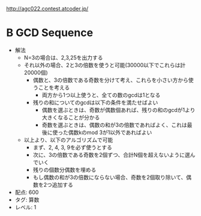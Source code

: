 http://agc022.contest.atcoder.jp/

# B GCD Sequence
- 解法
    - N=3の場合は、2,3,25を出力する
    - それ以外の場合、2と3の倍数を使うと可能(30000以下でこれらは計20000個)
        - 偶数と、3の倍数である奇数を分けて考え、これらを小さい方から使うことを考える
            - 両方から1つ以上使うと、全ての数のgcdは1となる
        - 残りの和についてのgcdは以下の条件を満たせばよい
            - 偶数を選ぶときは、奇数が偶数個あれば、残りの和のgcdが1より大きくなることが分かる
            - 奇数を選ぶときは、偶数の和が3の倍数であればよく、これは最後に使った偶数kのmod 3が1以外であればよい
    - 以上より、以下のアルゴリズムで可能
        - まず、2, 4, 3, 9を必ず使うとする
        - 次に、3の倍数である奇数を2個ずつ、合計N個を超えないように選んでいく
        - 残りの個数分偶数を埋める
        - もし偶数の和が3の倍数にならない場合、奇数を2個取り除いて、偶数を2つ追加する
- 配点: 600
- タグ: 算数
- レベル: 1
